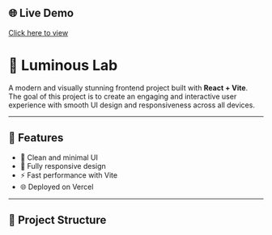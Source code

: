## 🌐 Live Demo
[Click here to view](https://luminus-lab.vercel.app/)
# 🌟 Luminous Lab  

A modern and visually stunning frontend project built with **React + Vite**.  
The goal of this project is to create an engaging and interactive user experience with smooth UI design and responsiveness across all devices.  

---

## 🚀 Features  
- 🎨 Clean and minimal UI  
- 📱 Fully responsive design  
- ⚡ Fast performance with Vite  
- 🌐 Deployed on Vercel  

---

## 📂 Project Structure  
